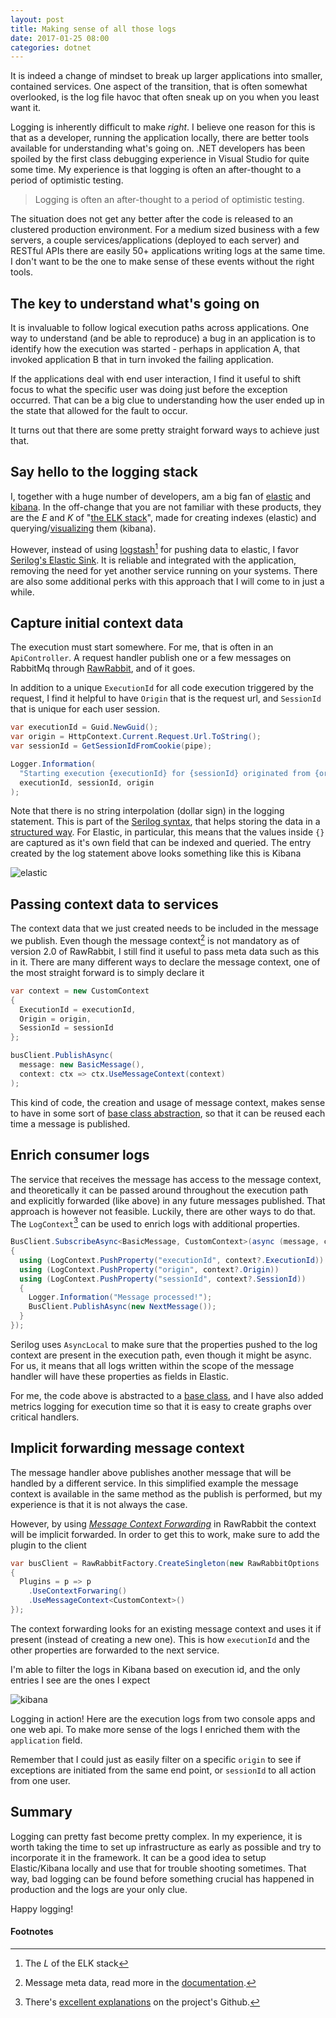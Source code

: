 ```yaml
---
layout: post
title: Making sense of all those logs
date: 2017-01-25 08:00
categories: dotnet
---
```


It is indeed a change of mindset to break up larger applications into smaller, contained services. One aspect of the transition, that is often somewhat overlooked, is the log file havoc that often sneak up on you when you least want it.

Logging is inherently difficult to make _right_. I believe one reason for this is that as a developer, running the application locally, there are better tools available for understanding what's going on. .NET developers has been spoiled by the first class debugging experience in Visual Studio for quite some time. My experience is that logging is often an after-thought to a period of optimistic testing.

> Logging is often an after-thought to a period of optimistic testing.

The situation does not get any better after the code is released to an clustered production environment. For a medium sized business with a few servers, a couple services/applications (deployed to each server) and RESTful APIs there are easily 50+ applications writing logs at the same time. I don't want to be the one to make sense of these events without the right tools.

## The key to understand what's going on

It is invaluable to follow logical execution paths across applications. One way to understand (and be able to reproduce) a bug in an application is to identify how the execution was started - perhaps in  application A, that invoked application B that in turn invoked the failing application.

If the applications deal with end user interaction, I find it useful to shift focus to what the specific user was doing just before the exception occurred. That can be a big clue to understanding how the user ended up in the state that allowed for the fault to occur.

It turns out that there are some pretty straight forward ways to achieve just that.

## Say hello to the logging stack

I, together with a huge number of developers, am a big fan of [elastic](https://www.elastic.co/products/elasticsearch) and [kibana](https://www.elastic.co/products/kibana). In the off-change that you are not familiar with these products, they are the _E_ and _K_ of "[the ELK stack](https://www.elastic.co/webinars/introduction-elk-stack)", made for creating indexes (elastic) and querying/[visualizing](https://www.google.se/search?q=kibana+dashboard) them (kibana).

However, instead of using [logstash](https://www.elastic.co/products/logstash)[^1] for pushing data to elastic, I favor [Serilog's Elastic Sink](https://github.com/serilog/serilog-sinks-elasticsearch). It is reliable and integrated with the application, removing the need for yet another service running on your systems. There are also some additional perks with this approach that I will come to in just a while.

## Capture initial context data
The execution must start somewhere. For me, that is often in an `ApiController`. A request handler publish one or a few messages on RabbitMq through [RawRabbit](https://github.com/pardahlman/RawRabbit), and of it goes.

In addition to a unique `ExecutionId` for all code execution triggered by the request, I find it helpful to have `Origin` that is the request url, and `SessionId` that is unique for each user session.

```csharp
var executionId = Guid.NewGuid();
var origin = HttpContext.Current.Request.Url.ToString();
var sessionId = GetSessionIdFromCookie(pipe);

Logger.Information(
  "Starting execution {executionId} for {sessionId} originated from {origin}",
  executionId, sessionId, origin
);
```

Note that there is no string interpolation (dollar sign) in the logging statement. This is part of the [Serilog syntax](https://github.com/serilog/serilog/wiki/Writing-Log-Events), that helps storing the data in a [structured way](http://softwareengineering.stackexchange.com/questions/312197/benefits-of-structured-logging-vs-basic-logging). For Elastic, in particular, this means that the values inside `{}` are captured as it's own field that can be indexed and queried. The entry created by the log statement above looks something like this is Kibana

![elastic](/assets/elastic.PNG)

## Passing context data to services

The context data that we just created needs to be included in the message we publish. Even though the message context[^2] is not mandatory as of version 2.0 of RawRabbit, I still find it useful to pass meta data such as this in it. There are many different ways to declare the message context, one of the most straight forward is to simply declare it

```csharp
var context = new CustomContext
{
  ExecutionId = executionId,
  Origin = origin,
  SessionId = sessionId
};

busClient.PublishAsync(
  message: new BasicMessage(),
  context: ctx => ctx.UseMessageContext(context)
);
```

This kind of code, the creation and usage of message context, makes sense to have in some sort of [base class abstraction](https://gist.github.com/pardahlman/dfacb767e32c4b55f1f6738f396fec3b#file-public-abstract-class-buscontrollerbase-apicontroller-L26), so that it can be reused each time a message is published.

## Enrich consumer logs

The service that receives the message has access to the message context, and theoretically it can be passed around throughout the execution path and explicitly forwarded (like above) in any future messages published. That approach is however not feasible. Luckily, there are other ways to do that. The `LogContext`[^3] can be used to enrich logs with additional properties.

```csharp
BusClient.SubscribeAsync<BasicMessage, CustomContext>(async (message, context) =>
{
  using (LogContext.PushProperty("executionId", context?.ExecutionId))
  using (LogContext.PushProperty("origin", context?.Origin))
  using (LogContext.PushProperty("sessionId", context?.SessionId))
  {
    Logger.Information("Message processed!");
    BusClient.PublishAsync(new NextMessage());
  }
});
```
Serilog uses `AsyncLocal` to make sure that the properties pushed to the log context are present in the execution path, even though it might be async. For us, it means that all logs written within the scope of the message handler will have these properties as fields in Elastic.

For me, the code above is abstracted to a [base class](https://gist.github.com/pardahlman/db0d7bb93d2540aa4a07bf7771929191), and I have also added metrics logging for execution time so that it is easy to create graphs over critical handlers.

## Implicit forwarding message context

The message handler above publishes another message that will be handled by a different service. In this simplified example the message context is available in the same method as the publish is performed, but my experience is that it is not always the case.

However, by using _[Message Context Forwarding](https://github.com/pardahlman/RawRabbit/blob/2.0/test/RawRabbit.IntegrationTests/Enrichers/MessageContextTests.cs#L156)_ in RawRabbit the context will be implicit forwarded. In order to get this to work, make sure to add the plugin to the client

```csharp
var busClient = RawRabbitFactory.CreateSingleton(new RawRabbitOptions
{
  Plugins = p => p
    .UseContextForwaring()
    .UseMessageContext<CustomContext>()
});
```
The context forwarding looks for an existing message context and uses it if present (instead of creating a new one). This is how `executionId` and the other properties are forwarded to the next service.

I'm able to filter the logs in Kibana based on execution id, and the only entries I see are the ones I expect

![kibana](/assets/kibana-execution-filtered.PNG)

Logging in action! Here are the execution logs from two console apps and one web api. To make more sense of the logs I enriched them with the `application` field.

Remember that I could just as easily filter on a specific `origin` to see if exceptions are initiated from the same end point, or `sessionId` to all action from one user.

## Summary

Logging can pretty fast become pretty complex. In my experience, it is worth taking the time to set up infrastructure as early as possible and try to incorporate it in the framework. It can be a good idea to setup Elastic/Kibana locally and use that for trouble shooting sometimes. That way, bad logging can be found before something crucial has happened in production and the logs are your only clue.

Happy logging!

#### Footnotes

[^1]: The _L_ of the ELK stack
[^2]: Message meta data, read more in the [documentation](http://rawrabbit.readthedocs.io/en/master/understanding-message-context.html).
[^3]: There's [excellent explanations](https://github.com/serilog/serilog/wiki/Enrichment#the-logcontext) on the project's Github.
